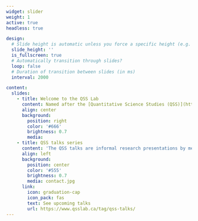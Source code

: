 ```yaml
---
widget: slider
weight: 1
active: true
headless: true

design:
  # Slide height is automatic unless you force a specific height (e.g. '400px')
  slide_height: ''
  is_fullscreen: true
  # Automatically transition through slides?
  loop: false
  # Duration of transition between slides (in ms)
  interval: 2000

content:
  slides:
    - title: Welcome to the QSS Lab
      content: Named after the [Quantitative Science Studies (QSS)](https://www.mitpressjournals.org/qss) journal, the official **open access** journal of the [International Society for Scientometrics and Informetrics (ISSI)](http://www.issi-society.org/), the lab aims to advance knowledge on the production, dissemination and use of research.  
      align: center
      background:
        position: right
        color: '#666'
        brightness: 0.7
        media: 
    - title: QSS talks series 
      content: 'The QSS talks are informal research presentations by members of the labs and guests.'
      align: left
      background:
        position: center
        color: '#555'
        brightness: 0.7
        media: contact.jpg
      link:
        icon: graduation-cap
        icon_pack: fas
        text: See upcoming talks
        url: https://www.qsslab.ca/tag/qss-talks/
---
```

